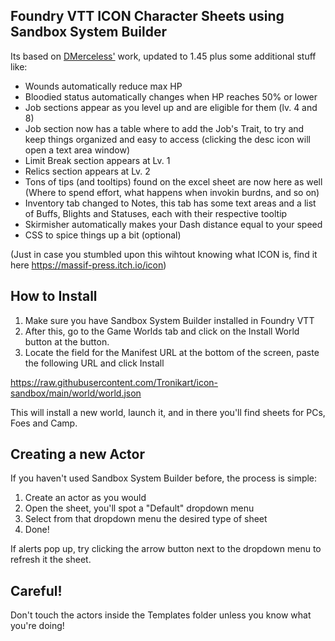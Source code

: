 ## Foundry VTT ICON Character Sheets using Sandbox System Builder

Its based on [DMerceless'](https://gitlab.com/danielrbs/icon-sandbox-world/-/tree/main/) work, updated to 1.45 plus some additional stuff like:

- Wounds automatically reduce max HP
- Bloodied status automatically changes when  HP reaches 50% or lower
- Job sections appear as you level up and are eligible for them (lv. 4 and 8)
- Job section now has a table where to add the Job's Trait, to try and keep things organized and easy to access (clicking the desc icon will open a text area window)
- Limit Break section appears at Lv. 1
- Relics section appears at Lv. 2
- Tons of tips (and tooltips) found on the excel sheet are now here as well (Where to spend effort, what happens when invokin burdns, and so on)
- Inventory tab changed to Notes, this tab has some text areas and a list of Buffs, Blights and Statuses, each with their respective tooltip
- Skirmisher automatically makes your  Dash distance equal to your speed
- CSS to spice things up a bit (optional)

(Just in case you stumbled upon this wihtout knowing what ICON is, find it here https://massif-press.itch.io/icon)

## How to Install

1. Make sure you have Sandbox System Builder installed in Foundry VTT
2. After this, go to the Game Worlds tab and click on the Install World button at the button.
3. Locate the field for the Manifest URL at the bottom of the screen, paste the following URL and click Install

https://raw.githubusercontent.com/Tronikart/icon-sandbox/main/world/world.json

This will install a new world, launch it, and in there you'll find sheets for PCs, Foes and Camp. 

## Creating a new Actor

If you haven't used Sandbox System Builder before, the process is simple: 
1. Create an actor as you would
2. Open the sheet, you'll spot a "Default" dropdown menu
3. Select from that dropdown menu the desired type of sheet
4. Done!

If alerts pop up, try clicking the arrow button next to the dropdown menu to refresh it the sheet.

## Careful!

Don't touch the actors inside the Templates folder unless you know what you're doing!
